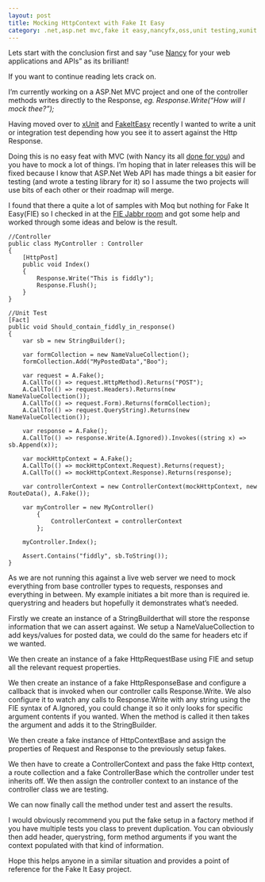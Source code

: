 ```yaml
---
layout: post
title: Mocking HttpContext with Fake It Easy
category: .net,asp.net mvc,fake it easy,nancyfx,oss,unit testing,xunit
---
```


Lets start with the conclusion first and say “use [Nancy][1] for your web applications and APIs” as its brilliant!

If you want to continue reading lets crack on.

I’m currently working on a ASP.Net MVC project and one of the controller methods writes directly to the Response, _eg. Response.Write(“How will I mock thee?”);_

Having moved over to [xUnit][2] and [FakeItEasy][3] recently I wanted to write a unit or integration test depending how you see it to assert against the Http Response.

Doing this is no easy feat with MVC (with Nancy its all [done for you][4]) and you have to mock a lot of things. I’m hoping that in later releases this will be fixed because I know that ASP.Net Web API has made things a bit easier for testing (and wrote a testing library for it) so I assume the two projects will use bits of each other or their roadmap will merge.

<!--excerpt-->

I found that there a quite a lot of samples with Moq but nothing for Fake It Easy(FIE) so I checked in at the [FIE Jabbr room][5] and got some help and worked through some ideas and below is the result.

	//Controller
	public class MyController : Controller
	{
	    [HttpPost]
	    public void Index()
	    {
	        Response.Write("This is fiddly");
	        Response.Flush();
	    }
	}
	
	//Unit Test
	[Fact]
	public void Should_contain_fiddly_in_response()
	{
	    var sb = new StringBuilder();
	
	    var formCollection = new NameValueCollection();
	    formCollection.Add("MyPostedData","Boo");
	
	    var request = A.Fake();
	    A.CallTo(() => request.HttpMethod).Returns("POST");
	    A.CallTo(() => request.Headers).Returns(new NameValueCollection());
	    A.CallTo(() => request.Form).Returns(formCollection);
	    A.CallTo(() => request.QueryString).Returns(new NameValueCollection());
	
	    var response = A.Fake();
	    A.CallTo(() => response.Write(A.Ignored)).Invokes((string x) => sb.Append(x));
	
	    var mockHttpContext = A.Fake();
	    A.CallTo(() => mockHttpContext.Request).Returns(request);
	    A.CallTo(() => mockHttpContext.Response).Returns(response);
	
	    var controllerContext = new ControllerContext(mockHttpContext, new RouteData(), A.Fake());
	
	    var myController = new MyController()
	        {
	            ControllerContext = controllerContext
	        };
	 
	    myController.Index();
	
	    Assert.Contains("fiddly", sb.ToString());
	}

As we are not running this against a live web server we need to mock everything from base controller types to requests, responses and everything in between. My example initiates a bit more than is required ie. querystring and headers but hopefully it demonstrates what’s needed.

Firstly we create an instance of a StringBuilderthat will store the response information that we can assert against. We setup a NameValueCollection to add keys/values for posted data, we could do the same for headers etc if we wanted.

We then create an instance of a fake HttpRequestBase using FIE and setup all the relevant request properties.

We then create an instance of a fake HttpResponseBase and configure a callback that is invoked when our controller calls Response.Write. We also configure it to watch any calls to Response.Write with any string using the FIE syntax of A.Ignored, you could change it so it only looks for specific argument contents if you wanted. When the method is called it then takes the argument and adds it to the StringBuilder.

We then create a fake instance of HttpContextBase and assign the properties of Request and Response to the previously setup fakes.

We then have to create a ControllerContext and pass the fake Http context, a route collection and a fake ControllerBase which the controller under test inherits off. We then assign the controller context to an instance of the controller class we are testing.

We can now finally call the method under test and assert the results.

I would obviously recommend you put the fake setup in a factory method if you have multiple tests you class to prevent duplication. You can obviously then add header, querystring, form method arguments if you want the context populated with that kind of information.

Hope this helps anyone in a similar situation and provides a point of reference for the Fake It Easy project.

   [1]: http://nancyfx.org
   [2]: http://xunit.codeplex.com/
   [3]: https://github.com/FakeItEasy/FakeItEasy
   [4]: https://github.com/NancyFx/Nancy/wiki/Testing-your-application
   [5]: https://jabbr.net/#/rooms/fakeiteasy

  